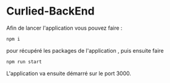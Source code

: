 # Curlied-BackEnd

Afin de lancer l'application vous pouvez faire :

```bash
npm i 
```

pour récupéré les packages de l'application , puis ensuite faire

```bash
npm run start
```

L'application va ensuite démarré sur le port 3000.
